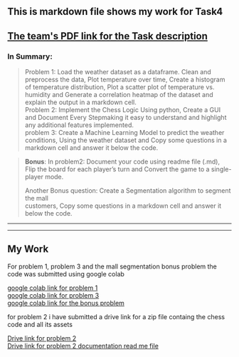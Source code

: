 ## This is markdown file shows my work for **Task4**   

[The team's PDF link for the Task description]()
---
### In Summary:
> Problem 1: Load the weather dataset as a dataframe. Clean and preprocess the data, Plot temperature over time, Create a histogram of temperature distribution, Plot a scatter plot of temperature vs. humidity and Generate a  correlation heatmap of the dataset and explain the output in a markdown cell.  
Problem 2: Implement the Chess Logic Using python, Create a GUI and Document Every Stepmaking it easy to understand and highlight any additional features implemented.  
problem 3: Create a Machine Learning Model to predict the weather
conditions, Using the weather dataset and Copy some questions in a markdown cell and answer it below
the code.

>**Bonus**: In problem2: Document your code using readme file (.md), Flip the board for each player’s turn and Convert the game to a single-player mode.  
>
>Another Bonus question: Create a Segmentation algorithm to segment the mall  
customers, Copy some questions in a markdown cell and answer it below the code.

---
---

## My Work

For problem 1, problem 3 and the mall segmentation bonus problem the code was submitted using google colab

[google colab link for problem 1](https://drive.google.com/file/d/1GIWwUGUpDVXvFO8yK6SX8lciBs2uaZan/view?usp=drive_link)  
[google colab link for problem 3](https://drive.google.com/open?id=1WdNkkKjTdMZwGBqMb566FXvCG0bsu0wm&usp=drive_copy)  
[google colab link for the bonus problem](https://drive.google.com/file/d/1jelqP3Z_ZZ2y8uQ-QM3j_d-y1g3_K8Bm/view?usp=drive_link)

for problem 2 i have submitted a drive link for a zip file containg the chess code and all its assets

[Drive link for problem 2](https://drive.google.com/file/d/1-f6WlP4jRItzz5VE7MC65H-vodlGR9o0/view?usp=drive_link)  
[Drive link for problem 2 documentation read me file](https://drive.google.com/file/d/1B_ON3Vid_kDDaPK7pnLFo6DdiOFWKNvB/view?usp=drive_link)